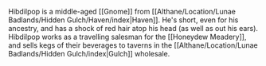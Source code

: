 Hibdilpop is a middle-aged [[Gnome]] from [[Althane/Location/Lunae Badlands/Hidden Gulch/Haven/index|Haven]]. He's short, even for his ancestry, and has a shock of red hair atop his head (as well as out his ears). Hibdilpop works as a travelling salesman for the [[Honeydew Meadery]], and sells kegs of their beverages to taverns in the [[Althane/Location/Lunae Badlands/Hidden Gulch/index|Gulch]] wholesale.
